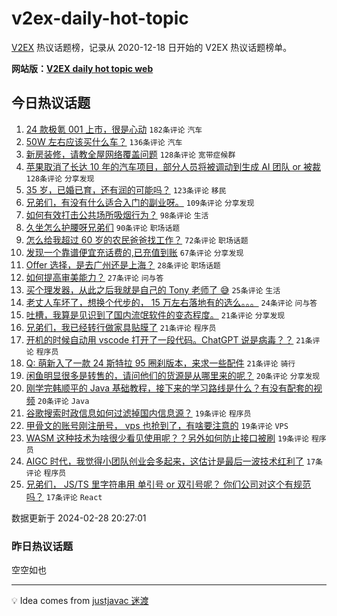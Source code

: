 # v2ex-daily-hot-topic

[V2EX](https://www.v2ex.com/) 热议话题榜，记录从 2020-12-18 日开始的 V2EX 热议话题榜单。

**网站版：[V2EX daily hot topic web](https://boojack.github.io/v2ex-daily-hot-topic-web/)**

## 今日热议话题

<!-- TODAY BEGIN -->

1. [24 款极氪 001 上市，很是心动](https://www.v2ex.com/t/1018982) `182条评论` `汽车`
1. [50W 左右应该买什么车？](https://www.v2ex.com/t/1019122) `136条评论` `汽车`
1. [新房装修，请教全屋网络覆盖问题](https://www.v2ex.com/t/1019000) `128条评论` `宽带症候群`
1. [苹果取消了长达 10 年的汽车项目，部分人员将被调动到生成 AI 团队 or 被裁](https://www.v2ex.com/t/1018981) `128条评论` `分享发现`
1. [35 岁，已婚已育，还有润的可能吗？](https://www.v2ex.com/t/1019082) `123条评论` `移民`
1. [兄弟们，有没有什么适合入门的副业呀。](https://www.v2ex.com/t/1019005) `109条评论` `分享发现`
1. [如何有效打击公共场所吸烟行为？](https://www.v2ex.com/t/1019075) `98条评论` `生活`
1. [久坐怎么护腰呀兄弟们](https://www.v2ex.com/t/1018994) `90条评论` `职场话题`
1. [怎么给我超过 60 岁的农民爸爸找工作？](https://www.v2ex.com/t/1019099) `72条评论` `职场话题`
1. [发现一个靠谱便宜充话费的,已充值到账](https://www.v2ex.com/t/1019139) `67条评论` `分享发现`
1. [Offer 选择，是去广州还是上海？](https://www.v2ex.com/t/1019023) `28条评论` `职场话题`
1. [如何提高审美能力？](https://www.v2ex.com/t/1018985) `27条评论` `问与答`
1. [买个理发器，从此之后我就是自己的 Tony 老师了 😅](https://www.v2ex.com/t/1019189) `25条评论` `生活`
1. [老丈人车坏了，想换个代步的， 15 万左右落地有的选么。。。](https://www.v2ex.com/t/1019150) `24条评论` `问与答`
1. [吐槽，我算是见识到了国内流氓软件的变态程度。](https://www.v2ex.com/t/1019225) `21条评论` `分享发现`
1. [兄弟们，我已经转行做家具贴膜了](https://www.v2ex.com/t/1019182) `21条评论` `程序员`
1. [开机的时候自动用 vscode 打开了一段代码。ChatGPT 说是病毒？？](https://www.v2ex.com/t/1019026) `21条评论` `程序员`
1. [Q: 萌新入了一款 24 斯特拉 95 圈刹版本，来求一些配件](https://www.v2ex.com/t/1018984) `21条评论` `骑行`
1. [闲鱼明显很多是转售的，请问他们的货源是从哪里来的呢？](https://www.v2ex.com/t/1019108) `20条评论` `分享发现`
1. [刚学完韩顺平的 Java 基础教程，接下来的学习路线是什么？有没有配套的视频](https://www.v2ex.com/t/1019028) `20条评论` `Java`
1. [谷歌搜索时政信息如何过滤掉国内信息源？](https://www.v2ex.com/t/1019149) `19条评论` `程序员`
1. [甲骨文的账号刚注册号， vps 也抢到了，有啥要注意的](https://www.v2ex.com/t/1019035) `19条评论` `VPS`
1. [WASM 这种技术为啥很少看见使用呢？？另外如何防止接口被刷](https://www.v2ex.com/t/1019016) `19条评论` `程序员`
1. [AIGC 时代，我觉得小团队创业会多起来，这估计是最后一波技术红利了](https://www.v2ex.com/t/1019210) `17条评论` `程序员`
1. [兄弟们， JS/TS 里字符串用 单引号 or 双引号呢？ 你们公司对这个有规范吗？](https://www.v2ex.com/t/1019197) `17条评论` `React`

数据更新于 2024-02-28 20:27:01

<!-- TODAY END -->

### 昨日热议话题

<!-- YESTERDAY BEGIN -->

空空如也

<!-- YESTERDAY END -->

---

💡 Idea comes from [justjavac 迷渡](https://github.com/justjavac/)

